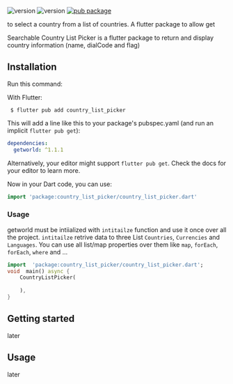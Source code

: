 
![version](https://img.shields.io/badge/version-0.0.0-purple.svg) ![version](https://img.shields.io/badge/NullSefety-True-brightgreen)
[![pub package](https://img.shields.io/pub/v/country_list_picker.svg)](https://pub.dev/packages/country_list_picker)

 to select a country from a list of countries. 
A flutter package to allow get

Searchable Country List Picker is a flutter package to return and display country information (name, dialCode and flag)

## Installation
Run this command:

With Flutter:
```shell
 $ flutter pub add country_list_picker
```
This will add a line like this to your package's pubspec.yaml (and run an implicit  `flutter pub get`):
```yaml
dependencies:
  getworld: ^1.1.1
```
Alternatively, your editor might support  `flutter pub get`. Check the docs for your editor to learn more.

Now in your Dart code, you can use:
```dart
import 'package:country_list_picker/country_list_picker.dart'
```


### Usage
getworld must be intiialized with ```intitailze``` function and use it once over all the project.
```intitailze``` retrive data to three List ```Countries```, ```Currencies``` and ```Languages```.
You can use all list/map properties over them like ```map```, ```forEach```, ```forEach```, ```where``` and ...

```dart
import  'package:country_list_picker/country_list_picker.dart';
void  main() async {
    CountryListPicker(
        
    ),
}
```
## Getting started
later

## Usage
later

